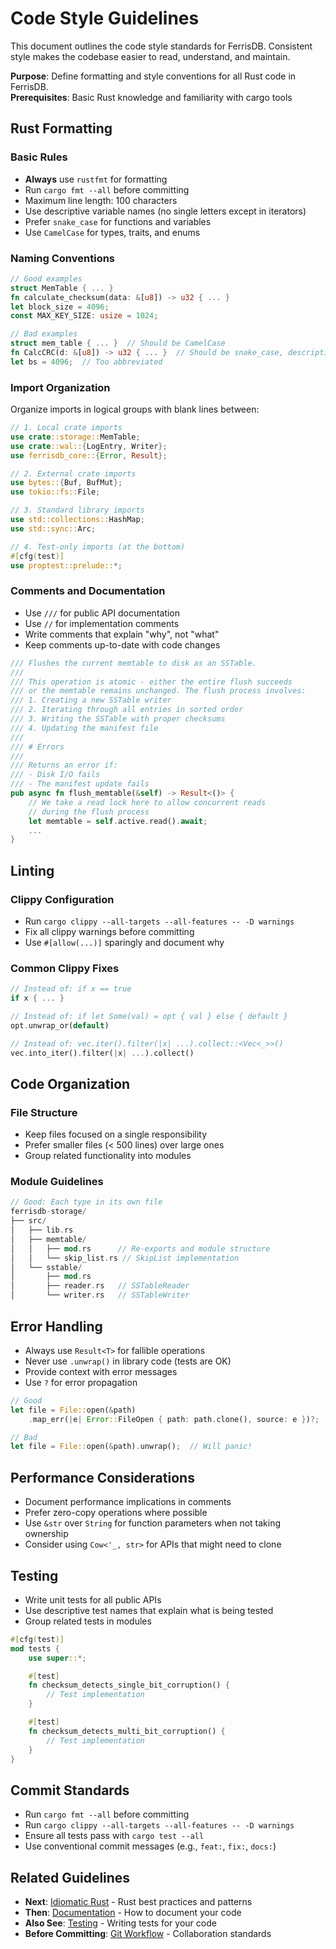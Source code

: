 # Code Style Guidelines

This document outlines the code style standards for FerrisDB. Consistent style makes the codebase easier to read, understand, and maintain.

**Purpose**: Define formatting and style conventions for all Rust code in FerrisDB.  
**Prerequisites**: Basic Rust knowledge and familiarity with cargo tools

## Rust Formatting

### Basic Rules

- **Always** use `rustfmt` for formatting
- Run `cargo fmt --all` before committing
- Maximum line length: 100 characters
- Use descriptive variable names (no single letters except in iterators)
- Prefer `snake_case` for functions and variables
- Use `CamelCase` for types, traits, and enums

### Naming Conventions

```rust
// Good examples
struct MemTable { ... }
fn calculate_checksum(data: &[u8]) -> u32 { ... }
let block_size = 4096;
const MAX_KEY_SIZE: usize = 1024;

// Bad examples
struct mem_table { ... }  // Should be CamelCase
fn CalcCRC(d: &[u8]) -> u32 { ... }  // Should be snake_case, descriptive
let bs = 4096;  // Too abbreviated
```

### Import Organization

Organize imports in logical groups with blank lines between:

```rust
// 1. Local crate imports
use crate::storage::MemTable;
use crate::wal::{LogEntry, Writer};
use ferrisdb_core::{Error, Result};

// 2. External crate imports
use bytes::{Buf, BufMut};
use tokio::fs::File;

// 3. Standard library imports
use std::collections::HashMap;
use std::sync::Arc;

// 4. Test-only imports (at the bottom)
#[cfg(test)]
use proptest::prelude::*;
```

### Comments and Documentation

- Use `///` for public API documentation
- Use `//` for implementation comments
- Write comments that explain "why", not "what"
- Keep comments up-to-date with code changes

```rust
/// Flushes the current memtable to disk as an SSTable.
///
/// This operation is atomic - either the entire flush succeeds
/// or the memtable remains unchanged. The flush process involves:
/// 1. Creating a new SSTable writer
/// 2. Iterating through all entries in sorted order
/// 3. Writing the SSTable with proper checksums
/// 4. Updating the manifest file
///
/// # Errors
///
/// Returns an error if:
/// - Disk I/O fails
/// - The manifest update fails
pub async fn flush_memtable(&self) -> Result<()> {
    // We take a read lock here to allow concurrent reads
    // during the flush process
    let memtable = self.active.read().await;
    ...
}
```

## Linting

### Clippy Configuration

- Run `cargo clippy --all-targets --all-features -- -D warnings`
- Fix all clippy warnings before committing
- Use `#[allow(...)]` sparingly and document why

### Common Clippy Fixes

```rust
// Instead of: if x == true
if x { ... }

// Instead of: if let Some(val) = opt { val } else { default }
opt.unwrap_or(default)

// Instead of: vec.iter().filter(|x| ...).collect::<Vec<_>>()
vec.into_iter().filter(|x| ...).collect()
```

## Code Organization

### File Structure

- Keep files focused on a single responsibility
- Prefer smaller files (< 500 lines) over large ones
- Group related functionality into modules

### Module Guidelines

```rust
// Good: Each type in its own file
ferrisdb-storage/
├── src/
│   ├── lib.rs
│   ├── memtable/
│   │   ├── mod.rs      // Re-exports and module structure
│   │   └── skip_list.rs // SkipList implementation
│   └── sstable/
│       ├── mod.rs
│       ├── reader.rs   // SSTableReader
│       └── writer.rs   // SSTableWriter
```

## Error Handling

- Always use `Result<T>` for fallible operations
- Never use `.unwrap()` in library code (tests are OK)
- Provide context with error messages
- Use `?` for error propagation

```rust
// Good
let file = File::open(&path)
    .map_err(|e| Error::FileOpen { path: path.clone(), source: e })?;

// Bad
let file = File::open(&path).unwrap();  // Will panic!
```

## Performance Considerations

- Document performance implications in comments
- Prefer zero-copy operations where possible
- Use `&str` over `String` for function parameters when not taking ownership
- Consider using `Cow<'_, str>` for APIs that might need to clone

## Testing

- Write unit tests for all public APIs
- Use descriptive test names that explain what is being tested
- Group related tests in modules

```rust
#[cfg(test)]
mod tests {
    use super::*;

    #[test]
    fn checksum_detects_single_bit_corruption() {
        // Test implementation
    }

    #[test]
    fn checksum_detects_multi_bit_corruption() {
        // Test implementation
    }
}
```

## Commit Standards

- Run `cargo fmt --all` before committing
- Run `cargo clippy --all-targets --all-features -- -D warnings`
- Ensure all tests pass with `cargo test --all`
- Use conventional commit messages (e.g., `feat:`, `fix:`, `docs:`)

## Related Guidelines

- **Next**: [Idiomatic Rust](idiomatic-rust.md) - Rust best practices and patterns
- **Then**: [Documentation](documentation.md) - How to document your code
- **Also See**: [Testing](../workflow/testing.md) - Writing tests for your code
- **Before Committing**: [Git Workflow](../workflow/git-workflow.md) - Collaboration standards

